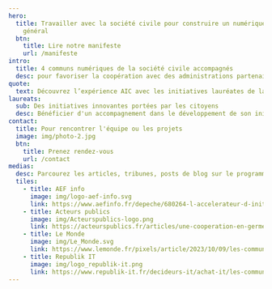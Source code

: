 ```yaml
---
hero:
  title: Travailler avec la société civile pour construire un numérique d’intérêt
    général
  btn:
    title: Lire notre manifeste
    url: /manifeste
intro:
  title: 4 communs numériques de la société civile accompagnés 
  desc: pour favoriser la coopération avec des administrations partenaires
quote:
  text: Découvrez l’expérience AIC avec les initiatives lauréates de la saison 1
laureats:
  sub: Des initiatives innovantes portées par les citoyens
  desc: Bénéficier d'un accompagnement dans le développement de son initiative ...
contact:
  title: Pour rencontrer l'équipe ou les projets
  image: img/photo-2.jpg
  btn:
    title: Prenez rendez-vous
    url: /contact
medias:
  desc: Parcourez les articles, tribunes, posts de blog sur le programme
  tiles:
    - title: AEF info
      image: img/logo-aef-info.svg
      link: https://www.aefinfo.fr/depeche/680264-l-accelerateur-d-initiatives-citoyennes-tire-le-bilan-de-sa-premiere-promotion
    - title: Acteurs publics
      image: img/Acteurspublics-logo.png
      link: https://acteurspublics.fr/articles/une-cooperation-en-germe-entre-administration-et-citoyens
    - title: Le Monde
      image: img/Le_Monde.svg
      link: https://www.lemonde.fr/pixels/article/2023/10/09/les-communs-numeriques-graines-de-transition-et-de-souverainete_6193334_4408996.html
    - title: Republik IT
      image: img/logo_republik-it.png
      link: https://www.republik-it.fr/decideurs-it/achat-it/les-communs-numeriques-outils-pour-accroitre-la-performance-du-service-public.html
---
```


